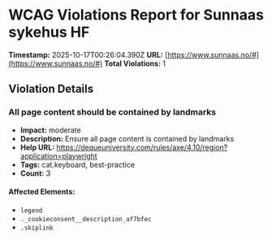 # WCAG Violations Report for Sunnaas sykehus HF

**Timestamp:** 2025-10-17T00:26:04.390Z
**URL:** [https://www.sunnaas.no/#](https://www.sunnaas.no/#)
**Total Violations:** 1

## Violation Details

### All page content should be contained by landmarks

- **Impact:** moderate
- **Description:** Ensure all page content is contained by landmarks
- **Help URL:** https://dequeuniversity.com/rules/axe/4.10/region?application=playwright
- **Tags:** cat.keyboard, best-practice
- **Count:** 3

#### Affected Elements:

- `legend`
- `._cookieconsent__description_af7bfec`
- `.skiplink`

